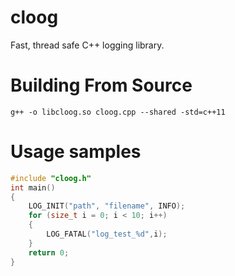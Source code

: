 cloog
===  
Fast, thread safe C++ logging library.   

Building From Source
=== 
`g++ -o libcloog.so cloog.cpp --shared -std=c++11`  
  
Usage samples
=== 
```cpp
#include "cloog.h"
int main()
{
    LOG_INIT("path", "filename", INFO);
    for (size_t i = 0; i < 10; i++)
    {
        LOG_FATAL("log_test_%d",i);
    }
    return 0;
}
```


